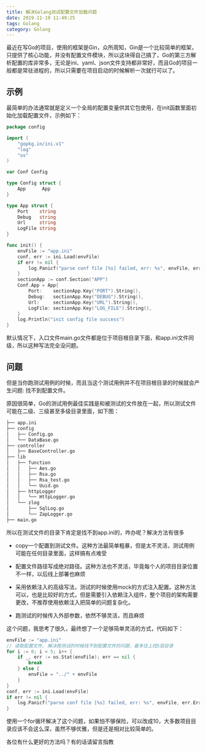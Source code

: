 ```yaml
---
title: 解决Golang测试配置文件加载问题
date: 2019-11-19 11:49:25
tags: Golang
category: Golang
---
```


最近在写Go的项目，使用的框架是Gin，众所周知，Gin是一个比较简单的框架，只提供了核心功能，并没有配置文件模块，所以这块得自己搞了，Go的第三方解析配置的库非常多，无论是ini、yaml、json文件支持都非常好，而且Go的项目一般都是常驻进程的，所以只需要在项目启动的时候解析一次就行可以了。

## 示例
最简单的办法通常就是定义一个全局的配置变量供其它包使用，在init函数里面初始化加载配置文件，示例如下：

<!--more-->

```go
package config

import (
    "gopkg.in/ini.v1"
    "log"
    "os"
)

var Conf Config

type Config struct {
    App      App
}

type App struct {
    Port    string
    Debug   string
    Url     string
    LogFile string
}

func init() {
    envFile := "app.ini"
    conf, err := ini.Load(envFile)
    if err != nil {
        log.Panicf("parse conf file [%s] failed, err: %s", envFile, err.Error())
    }
    sectionApp := conf.Section("APP")
    Conf.App = App{
        Port:    sectionApp.Key("PORT").String(),
        Debug:   sectionApp.Key("DEBUG").String(),
        Url:     sectionApp.Key("URL").String(),
        LogFile: sectionApp.Key("LOG_FILE").String(),
    }
    log.Println("init config file success")
}
```
默认情况下，入口文件main.go文件都是位于项目根目录下面，和app.ini文件同级，所以这种写法完全没问题。

## 问题
但是当你跑测试用例的时候，而且当这个测试用例并不在项目根目录的时候就会产生问题: 找不到配置文件。

原因很简单，Go的测试用例最佳实践是和被测试的文件放在一起，所以测试文件可能在二级、三级甚至多级目录里面，如下图：
```bash
├── app.ini
├── config
│   ├── Config.go
│   └── DataBase.go
├── controller
│   ├── BaseController.go
├── lib
│   ├── function
│   │   ├── Aes.go
│   │   ├── Rsa.go
│   │   ├── Rsa_test.go
│   │   └── Uuid.go
│   ├── httpLogger
│   │   └── HttpLogger.go
│   └── zlog
│       ├── SqlLog.go
│       └── ZapLogger.go
├── main.go
```
所以在测试文件的目录下肯定是找不到app.ini的，咋办呢？解决方法有很多

- copy一个配置到测试文件。这种方法最简单粗暴，但是太不灵活，测试用例可能在任何目录里面，这样搞有点难受

- 配置文件路径写成绝对路径。这种方法也不灵活，毕竟每个人的项目目录位置不一样，以后线上部署也麻烦

- 采用依赖注入的高级写法，测试的时候使用mock的方式注入配置。这种方法可以，也是比较好的方式，但是需要引入依赖注入组件，整个项目的架构需要更改，不推荐使用依赖注入把简单的问题复杂化。

- 跑测试的时候传入外部参数，依然不够灵活，而且麻烦

这个问题，我思考了很久，最终想了一个足够简单灵活的方式，代码如下：
```go
envFile := "app.ini"
// 读取配置文件, 解决跑测试的时候找不到配置文件的问题，最多往上找5层目录
for i := 0; i < 5; i++ {
    if _, err := os.Stat(envFile); err == nil {
        break
    } else {
        envFile = "../" + envFile
    }
}
conf, err := ini.Load(envFile)
if err != nil {
    log.Panicf("parse conf file [%s] failed, err: %s", envFile, err.Error())
}
```
使用一个for循环解决了这个问题，如果怕不够保险，可以改成10，大多数项目目录应该不会这么深，虽然不够优雅，但是还是相对比较简单的。

各位有什么更好的方法吗？有的话请留言指教
